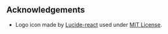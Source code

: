 ## Acknowledgements

- Logo icon made by [Lucide-react](https://lucide.dev) used under [MIT License](https://github.com/lucide-icons/lucide/blob/main/LICENSE).
